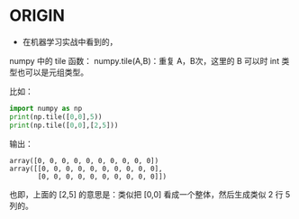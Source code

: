 
# ORIGIN
  * 在机器学习实战中看到的，



numpy 中的 tile 函数：
numpy.tile(A,B)：重复 A，B次，这里的 B 可以时 int 类型也可以是元组类型。

比如：
```Python
import numpy as np
print(np.tile([0,0],5))
print(np.tile([0,0],[2,5]))
```


输出：

```text
array([0, 0, 0, 0, 0, 0, 0, 0, 0, 0])
array([[0, 0, 0, 0, 0, 0, 0, 0, 0, 0],
       [0, 0, 0, 0, 0, 0, 0, 0, 0, 0]])
```


也即，上面的 [2,5] 的意思是：类似把 [0,0] 看成一个整体，然后生成类似 2 行 5 列的。
